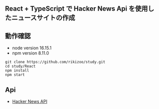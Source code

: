 ## React + TypeScript で Hacker News Api を使用したニュースサイトの作成
## 動作確認
* node version 16.15.1
* npm version 8.11.0
```
git clone https://github.com/rikizoo/study.git
cd study/React
npm install
npm start
```
## Api
* [Hacker News API](https://github.com/HackerNews/API)